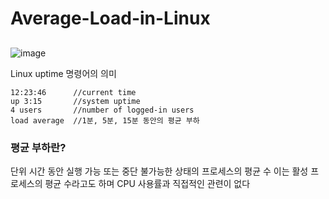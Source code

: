 # Average-Load-in-Linux

## 

![image](https://github.com/user-attachments/assets/3e10cfc3-ea5a-40a0-abb6-8a2ef3523998)

Linux uptime 명령어의 의미
```
12:23:46      //current time
up 3:15       //system uptime
4 users       //number of logged-in users
load average  //1분, 5분, 15분 동안의 평균 부하
```

### 평균 부하란?
단위 시간 동안 실행 가능 또는 중단 불가능한 상태의 프로세스의 평균 수
이는 활성 프로세스의 평균 수라고도 하며 CPU 사용률과 직접적인 관련이 없다


